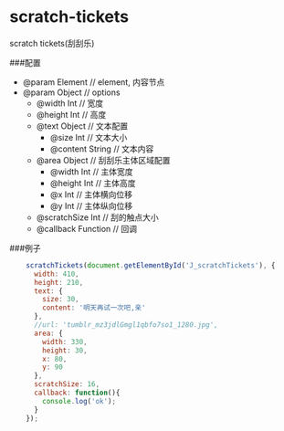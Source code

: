 scratch-tickets
===============

scratch tickets(刮刮乐)

###配置
  - @param Element // element, 内容节点
  - @param Object // options
    - @width Int // 宽度
    - @height Int // 高度
    - @text Object // 文本配置
      - @size Int // 文本大小
      - @content String // 文本内容
    - @area Object // 刮刮乐主体区域配置
      - @width Int // 主体宽度
      - @height Int // 主体高度
      - @x Int // 主体横向位移
      - @y Int // 主体纵向位移
    - @scratchSize Int // 刮的触点大小
    - @callback Function // 回调

###例子
```js
    scratchTickets(document.getElementById('J_scratchTickets'), {  
      width: 410,  
      height: 210,  
      text: {  
        size: 30,  
        content: '明天再试一次吧,亲'  
      },  
      //url: 'tumblr_mz3jdlGmgl1qbfo7so1_1280.jpg',  
      area: {  
        width: 330,  
        height: 30,  
        x: 80,  
        y: 90  
      },  
      scratchSize: 16,  
      callback: function(){  
        console.log('ok');  
      }  
    });  
```
